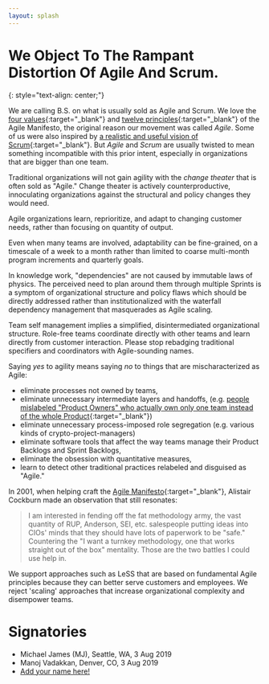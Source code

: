 ```yaml
---
layout: splash
---
```

# We Object To The Rampant Distortion Of Agile And Scrum.
{: style="text-align: center;"}


We are calling B.S. on what is usually sold as Agile
and Scrum. We love the [four values](https://agilemanifesto.org){:target="_blank"} and
[twelve principles](https://agilemanifesto.org/principles.html){:target="_blank"} of the
Agile Manifesto, the original reason our movement was called *Agile*.
Some of us were also inspired by
[a realistic and useful vision of Scrum](a-realistic-and-useful-vision-of-scrum/){:target="_blank"}.
But _Agile_ and _Scrum_ are usually twisted to mean
something incompatible with this prior intent, especially in
organizations that are bigger than one team.

Traditional organizations will not gain agility with the _change
theater_ that is often sold as "Agile."  Change theater is actively
counterproductive, innoculating organizations against the structural
and policy changes they would need.

Agile organizations learn, reprioritize, and adapt to changing
customer needs, rather than focusing on quantity of output.

Even when many teams are involved, adaptability can be fine-grained,
 on a timescale of a week to a month rather than limited to coarse
 multi-month program increments and quarterly goals.
 
In knowledge work, "dependencies" are not caused by immutable laws of
physics.  The perceived need to plan around them through multiple
Sprints is a symptom of organizational structure and policy flaws
which should be directly addressed rather than institutionalized with
the waterfall dependency management that masquerades as Agile scaling.
  
Team self management implies a simplified, disintermediated
organizational structure. Role-free teams coordinate directly with
other teams and learn directly from customer interaction.  Please stop
rebadging traditional specifiers and coordinators with Agile-sounding
names.
  
Saying *yes* to agility means saying *no* to things that are mischaracterized as Agile: 
* eliminate processes not owned by teams,
* eliminate unnecessary intermediate layers and handoffs, (e.g. [people
  mislabeled "Product Owners" who actually own only one team instead of the
  whole Product](https://seattlescrum.com/downloads/Why-Scrum-Isnt-Making-Your-Organization-Very-Agile-Product-Owner-Misconceptions.pdf){:target="_blank"}) 
* eliminate unnecessary process-imposed role segregation (e.g. various kinds of crypto-project-managers) 
* eliminate software tools that affect the way teams manage their
Product Backlogs and Sprint Backlogs,
* eliminate the obsession with quantitative measures, 
* learn to detect other traditional practices relabeled and
  disguised as "Agile."

In 2001, when helping craft the [Agile Manifesto](https://agilemanifesto.org){:target="_blank"}, Alistair Cockburn
made an observation that still resonates:
> I am interested in fending off the fat methodology army, the
vast quantity of RUP, Anderson, SEI, etc. salespeople putting ideas
into CIOs' minds that they should have lots of paperwork to be "safe."
Countering the "I want a turnkey methodology, one that works straight
out of the box" mentality.  Those are the two battles I could use help in.

We support approaches such as LeSS that are based on fundamental Agile
principles because they can better serve customers and employees.  We
reject 'scaling' approaches that increase organizational complexity
and disempower teams.

# Signatories
* Michael James (MJ), Seattle, WA, 3 Aug 2019
* Manoj Vadakkan, Denver, CO, 3 Aug 2019
* [Add your name here!](/how/)


